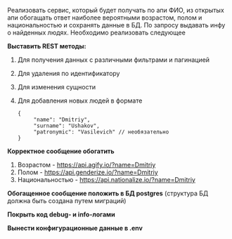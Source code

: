 Реализовать сервис, который будет получать по апи ФИО, из открытых апи обогащать ответ наиболее вероятными возрастом, полом и национальностью и сохранять данные в БД. По запросу выдавать инфу о найденных людях. Необходимо реализовать следующее


**Выставить REST методы:**

1. Для получения данных с различными фильтрами и пагинацией
3. Для удаления по идентификатору
4. Для изменения сущности
5. Для добавления новых людей в формате

   ```
   {
        "name": "Dmitriy",
        "surname": "Ushakov",
        "patronymic": "Vasilevich" // необязательно
   }
   ```


**Корректное сообщение обогатить**

1. Возрастом - https://api.agify.io/?name=Dmitriy
2. Полом - https://api.genderize.io/?name=Dmitriy
3. Национальностью - https://api.nationalize.io/?name=Dmitriy


**Обогащенное сообщение положить в БД postgres** 
(структура БД должна быть создана путем миграций)

**Покрыть код debug- и info-логами**

**Вынести конфигурационные данные в .env**
